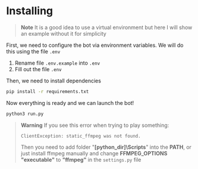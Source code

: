 # Installing

> **Note** It is a good idea to use a virtual environment but here I will show an example without it for simplicity

First, we need to configure the bot via environment variables.
We will do this using the file `.env`

1. Rename file `.env.example` into `.env`
2. Fill out the file `.env`

Then, we need to install dependencies
```bash
pip install -r requirements.txt
```

Now everything is ready and we can launch the bot!

```bash
python3 run.py
```

> **Warning** If you see this error when trying to play something:
> 
> `ClientException: static_ffmpeg was not found.`
> 
> Then you need to add folder "**[python_dir]\Scripts**" into the **PATH**,
> or just install ffmpeg manually and change **FFMPEG_OPTIONS "executable"** to **"ffmpeg"**
> in the `settings.py` file
